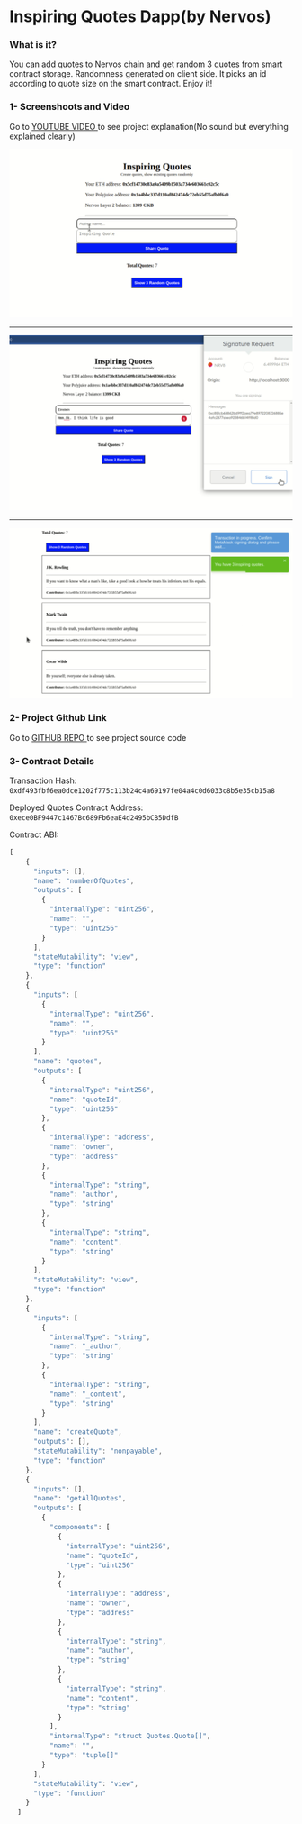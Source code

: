 # Inspiring Quotes Dapp(by Nervos)

### What is it?

You can add quotes to Nervos chain and get random 3 quotes from smart contract storage. Randomness generated on client side. It picks an id according to quote size on the smart contract. Enjoy it!

### 1- Screenshoots and Video

Go to <a href="https://youtu.be/G2a-xGpjdh8"> YOUTUBE VIDEO </a> to see project explanation(No sound but everything explained clearly)

<img src="https://github.com/uguryuksel/nervos-hack/blob/master/task7-Porting%20Dapp/ss1.png"/>
<hr/>
<img src="https://github.com/uguryuksel/nervos-hack/blob/master/task7-Porting%20Dapp/ss2.png"/>
<hr/>
<img src="https://github.com/uguryuksel/nervos-hack/blob/master/task7-Porting%20Dapp/ss3.png"/>

### 2- Project Github Link

Go to <a href="https://github.com/uguryuksel/task7"> GITHUB REPO </a> to see project source code

### 3- Contract Details

Transaction Hash: ```0xdf493fbf6ea0dce1202f775c113b24c4a69197fe04a4c0d6033c8b5e35cb15a8```

Deployed Quotes Contract Address: ```0xece0BF9447c1467Bc689Fb6eaE4d2495bCB5DdfB```

Contract ABI:

```javascript
[
    {
      "inputs": [],
      "name": "numberOfQuotes",
      "outputs": [
        {
          "internalType": "uint256",
          "name": "",
          "type": "uint256"
        }
      ],
      "stateMutability": "view",
      "type": "function"
    },
    {
      "inputs": [
        {
          "internalType": "uint256",
          "name": "",
          "type": "uint256"
        }
      ],
      "name": "quotes",
      "outputs": [
        {
          "internalType": "uint256",
          "name": "quoteId",
          "type": "uint256"
        },
        {
          "internalType": "address",
          "name": "owner",
          "type": "address"
        },
        {
          "internalType": "string",
          "name": "author",
          "type": "string"
        },
        {
          "internalType": "string",
          "name": "content",
          "type": "string"
        }
      ],
      "stateMutability": "view",
      "type": "function"
    },
    {
      "inputs": [
        {
          "internalType": "string",
          "name": "_author",
          "type": "string"
        },
        {
          "internalType": "string",
          "name": "_content",
          "type": "string"
        }
      ],
      "name": "createQuote",
      "outputs": [],
      "stateMutability": "nonpayable",
      "type": "function"
    },
    {
      "inputs": [],
      "name": "getAllQuotes",
      "outputs": [
        {
          "components": [
            {
              "internalType": "uint256",
              "name": "quoteId",
              "type": "uint256"
            },
            {
              "internalType": "address",
              "name": "owner",
              "type": "address"
            },
            {
              "internalType": "string",
              "name": "author",
              "type": "string"
            },
            {
              "internalType": "string",
              "name": "content",
              "type": "string"
            }
          ],
          "internalType": "struct Quotes.Quote[]",
          "name": "",
          "type": "tuple[]"
        }
      ],
      "stateMutability": "view",
      "type": "function"
    }
  ]
```

